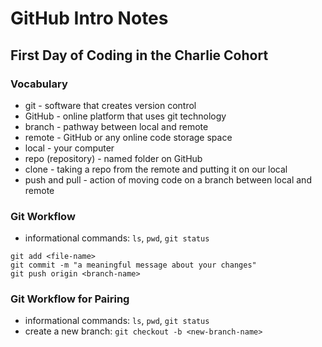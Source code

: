 # GitHub Intro Notes

## First Day of Coding in the Charlie Cohort


### Vocabulary
- git - software that creates version control
- GitHub - online platform that uses git technology
- branch - pathway between local and remote
- remote - GitHub or any online code storage space
- local - your computer
- repo (repository) - named folder on GitHub
- clone - taking a repo from the remote and putting it on our local
- push and pull - action of moving code on a branch between local and remote

### Git Workflow
- informational commands: `ls`, `pwd`, `git status`

```
git add <file-name>
git commit -m "a meaningful message about your changes"
git push origin <branch-name>
```

### Git Workflow for Pairing
- informational commands: `ls`, `pwd`, `git status`
- create a new branch: `git checkout -b <new-branch-name>`
